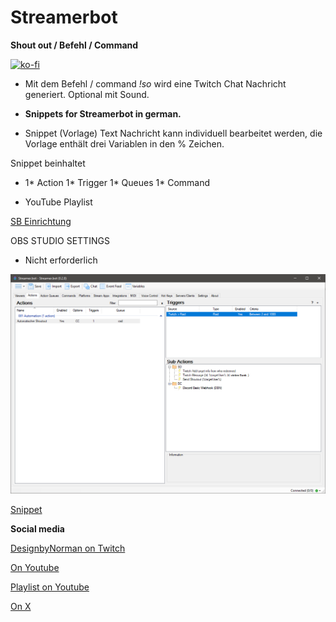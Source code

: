 # Streamerbot
__Shout out / Befehl / Command__

[![ko-fi](https://storage.ko-fi.com/cdn/brandasset/kofi_button_dark.png)](https://ko-fi.com/W7W5Z38WJ)

- Mit dem Befehl / command _!so_ wird eine Twitch Chat Nachricht generiert. Optional mit Sound. 

- __Snippets for Streamerbot in german.__

- Snippet (Vorlage) Text Nachricht kann individuell bearbeitet werden, die Vorlage enthält drei Variablen in den % Zeichen. 

Snippet beinhaltet

- 1* Action 1* Trigger 1* Queues 1* Command

- YouTube Playlist

[SB Einrichtung](https://www.designbynorman.com/streamer-bot-einrichten/)

OBS STUDIO SETTINGS

- Nicht erforderlich
  
![sb](https://github.com/Designbynorman/Shoutout-via-Twitch-Streamer.bot/blob/main/RaidAuto.png)

[Snippet](https://github.com/Designbynorman/Shoutout-via-Twitch-Streamer.bot/blob/main/code)

__Social media__

[DesignbyNorman on Twitch](https://www.twitch.tv/designbynorman)

[On Youtube](https://www.youtube.com/@DesignbyNorman)

[Playlist on Youtube](https://www.youtube.com/playlist?list=PLrgOpxS02b-PncLHRg-5W7kJ3o4TT6DhM)

[On X](https://x.com/Designbynorman)
